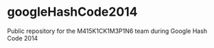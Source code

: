googleHashCode2014
==================

Public repository for the M415K1CK1M3P1N6 team during Google Hash Code 2014

